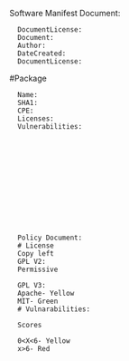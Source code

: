 
Software Manifest
Document: 

      DocumentLicense: 
      Document:
      Author: 
      DateCreated:
      DocumentLicense:
      
         

#Package

      Name: 
      SHA1:  
      CPE:  
      Licenses: 
      Vulnerabilities: 
      
      
      
      
      
      
      
      
      
      
      
      
      
      Policy Document:
      # License
      Copy left
      GPL V2:
      Permissive
      
      GPL V3:
      Apache- Yellow
      MIT- Green
      # Vulnarabilities:
      
      Scores
      
      0<X<6- Yellow
      x>6- Red
      

